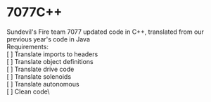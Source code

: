 # 7077C++
Sundevil's Fire team 7077 updated code in C++, translated from our previous year's code in Java\
Requirements:\
[ ] Translate imports to headers\
[ ] Translate object definitions\
[ ] Translate drive code\
[ ] Translate solenoids\
[ ] Translate autonomous\
[ ] Clean code\
